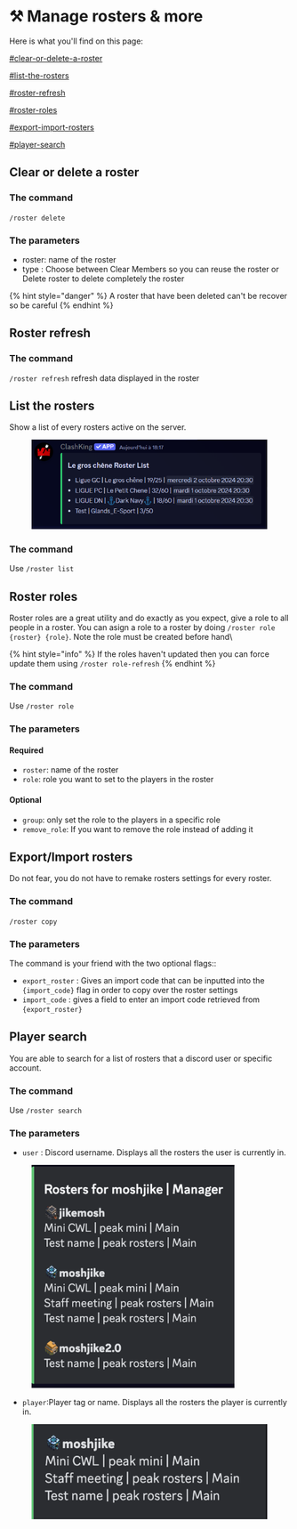 # ⚒️ Manage rosters & more

Here is what you'll find on this page:

[#clear-or-delete-a-roster](manage-rosters-and-more.md#clear-or-delete-a-roster "mention")

[#list-the-rosters](manage-rosters-and-more.md#list-the-rosters "mention")

[#roster-refresh](manage-rosters-and-more.md#roster-refresh "mention")

[#roster-roles](manage-rosters-and-more.md#roster-roles "mention")

[#export-import-rosters](manage-rosters-and-more.md#export-import-rosters "mention")

[#player-search](manage-rosters-and-more.md#player-search "mention")



## Clear or delete a roster

### The command

&#x20;`/roster delete`&#x20;

### The parameters

* roster: name of the roster&#x20;
* type : Choose between Clear Members so you can reuse the roster or Delete roster to delete completely the roster

{% hint style="danger" %}
A roster that have been deleted can't be recover so be careful
{% endhint %}



## Roster refresh

### The command

`/roster refresh` refresh data displayed in the roster



## List the rosters

Show a list of every rosters active on the server.

<figure><img src="../../.gitbook/assets/image (111).png" alt=""><figcaption></figcaption></figure>

### The command

Use `/roster list`



## Roster roles

Roster roles are a great utility and do exactly as you expect, give a role to all people in a roster. You can asign a role to a roster by doing `/roster role {roster} {role}`. Note the role must be created before hand\


{% hint style="info" %}
If the roles haven't updated then you can force update them using `/roster role-refresh`
{% endhint %}

### The command

Use `/roster role`

### The parameters

#### Required

* `roster`: name of the roster
* `role`: role you want to set to the players in the roster

#### Optional

* `group`: only set the role to the players in a specific role
* `remove_role`: If you want to remove the role instead of adding it



## Export/Import rosters

Do not fear, you do not have to remake rosters settings for every roster.&#x20;

### The command

`/roster copy`

### The parameters

The command  is your friend with the two optional flags::

* `export_roster` : Gives an import code that can be inputted into the `{import_code}` flag in order to copy over the roster settings
* `import_code` : gives a field to enter an import code retrieved from `{export_roster}`



## Player search

You are able to search for a list of rosters that a discord user or specific account.

### The command

Use `/roster search`&#x20;

### The parameters

* `user` : Discord username. Displays all the rosters the user is currently in.

<figure><img src="../../.gitbook/assets/Screenshot 2023-09-09 at 22.27.13.png" alt="" width="365"><figcaption></figcaption></figure>

* `player`:Player tag or name. Displays all the rosters the player is currently in.

<figure><img src="../../.gitbook/assets/Screenshot 2023-09-09 at 22.31.01.png" alt=""><figcaption></figcaption></figure>

